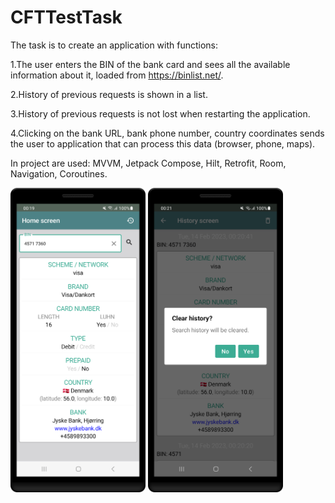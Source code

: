 # CFTTestTask

The task is to create an application with functions:

1.The user enters the BIN of the bank card and sees all the available information about it, loaded from https://binlist.net/.

2.History of previous requests is shown in a list.

3.History of previous requests is not lost when restarting the application.

4.Clicking on the bank URL, bank phone number, country coordinates sends the user to application that can process this data (browser, phone, maps).

In project are used: MVVM, Jetpack Compose, Hilt, Retrofit, Room, Navigation, Coroutines.

<img src="1.png" width="216" heigth="384"> <img src="2.png" width="216" heigth="384">
